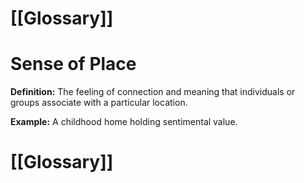 # [[Glossary]]

# Sense of Place

**Definition:** The feeling of connection and meaning that individuals or groups associate with a particular location.

**Example:**  A childhood home holding sentimental value.

# [[Glossary]]